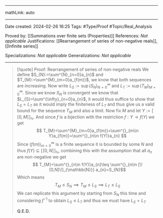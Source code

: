 
---

mathLink: auto

---
Date created: 2024-02-26 16:25
Tags: #Type/Proof  #Topic/Real_Analysis 

Proved by: [[Summations over finite sets (Properties)]]
References: _Not applicable_
Justifications: [[Rearrangement of series of non-negative reals]], [[Infinite series]]

Specializations: _Not applicable_
Generalizations: _Not applicable_

---  

> [!quote] Proof: Rearrangement of series of non-negative reals
> We define $S_{N}:=\sum^{N}_{n=0}a_{n}$ and $T_{M}:=\sum^{M}_{m=0}a_{f(m)}$, we know that both sequences are increasing. Now write $L_{S}:=\sup(S_{N})^\infty_{N=0}$ and $L_{T}:=\sup(T_{M})^{\infty}_{M=0}$. Since we know $S_{N}$ is convergent we know that $L_{S}=\sum^{\infty}_{n=0}a_{n}$, it would thus suffice to show that $L_{S}=L_{T}$ as it would imply the finiteness of $L_{T}$ and thus give us a valid bound for the sequence $T_{M}$ and also a limit. Now fix $M$ and let $Y:=[\![0,M]\!]_{\mathbb{N}}$. And since $f$ is a bijection with the restriction $f:Y\to f(Y)$ we get $$ T_{M}=\sum^{M}_{m=0}a_{f(m)}=\sum^{}_{m\in Y}a_{f(m)}=\sum^{}_{n\in f(Y)}a_{n} $$ Since $(f(m))^{\infty}_{m=0}$ is a finite sequence it is bounded by some $N$ and thus $f(Y)\subseteq [\![0,N]\!]_{\mathbb{N}}$, combining this with the assumption that all $a_{n}$ are non-negative we get $$ T_{M}=\sum^{}_{n\in f(Y)}a_{n}\leq \sum^{}_{n\in [\![0,N]\!]_{\mathbb{N}}} a_{n}=S_{N}$$ Which means $$ T_{M}\leq S_{N}\implies T_{M} \leq L_{S} \implies L_{T}\leq L_{S}$$ We can replicate this argument by starting from $S_N$ this time and considering $f^{-1}$ to obtain $L_{S}\leq L_{T}$ and thus we must have $L_{S}=L_{T}$
> 
> **Q.E.D.**




